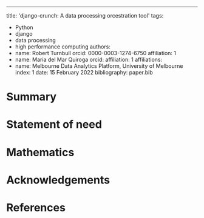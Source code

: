 ---
title: 'django-crunch: A data processing orcestration tool'
tags:
  - Python
  - django
  - data processing
  - high performance computing
authors:
  - name: Robert Turnbull
    orcid: 0000-0003-1274-6750
    affiliation: 1
  - name: Maria del Mar Quiroga
    orcid: 
    affiliation: 1
affiliations:
 - name: Melbourne Data Analytics Platform, University of Melbourne
   index: 1
date: 15 February 2022
bibliography: paper.bib


# Summary


# Statement of need


# Mathematics


# Acknowledgements

# References
